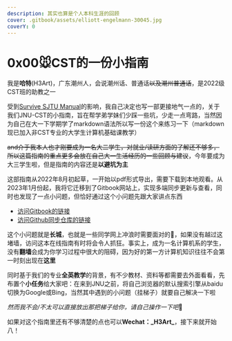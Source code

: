 ```yaml
---
description: 其实也算是个人本科生涯的回顾
cover: .gitbook/assets/elliott-engelmann-30045.jpg
coverY: 0
---
```


# 0x00🐭CST的一份小指南

我是**哈特**(H3Art)，广东潮州人，会说潮州话、普通话~~以及潮州普通话~~，是2022级CST班的助教之一

受到[Survive SJTU Manual](https://survivesjtu.gitbook.io/survivesjtumanual/)的影响，我自己决定也写一部更接地气一点的，关于我们JNU-CST的小指南，旨在帮学弟学妹们少踩一些坑，少走一点弯路，当然因为自己在大一下学期学了markdown语法所以写一份这个来练习一下（markdown现已加入非CST专业的大学生计算机基础课教学）

~~and介于我本人也才刚要成为一名大二学生，对就业/读研方面的了解还不够多，所以这篇指南的重点更多会放在自己大一生活经历的一些回顾与建议~~，今年要成为大三学生啦，但是指南的内容还是**以避坑为主**

这部指南从2022年8月初起草，一开始以pdf形式导出，需要下载到本地观看。从2023年1月份起，我将它迁移到了Gitbook网站上，实现多端同步更新与查看，同时也发现了一点小问题，但恰好通过这个小问题先跟大家讲点东西

* [访问Gitbook的链接](https://h3art.gitbook.io/guidance/)
* [访问Github同步仓库的链接](https://github.com/H3Art-q/Gitbook-CSTguidance)

这个小问题就是**长城**，也就是一些同学网上冲浪时需要面对的🧱，如果没有越过这堵墙，访问这本在线指南有时将会令人抓狂。事实上，成为一名计算机系的学生，没有**翻墙**会成为你学习过程中很大的阻碍，因为好的第一方计算机知识往往不会第一时刻出现在**这里**

同时基于我们的专业**全英教学**的背景，有不少教材、资料等都需要去外面看看，先布置个**小任务**给大家吧：在来到JNU之前，将自己浏览器的默认搜索引擎从baidu切换为Google或Bing，当然其中遇到的小问题（挂梯子）就要自己解决一下啦

_然而我不会/不太可以直接放出那把梯子给你，请自己操作一下吧_🥰

如果对这个指南里还有不够清楚的点也可以**Wechat：\_H3Art\_**，接下来就开始八！
